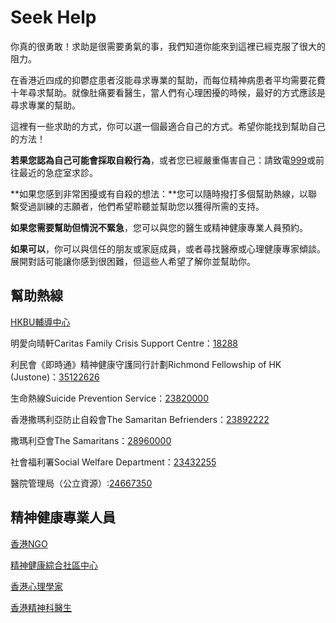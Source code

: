 # Seek Help

你真的很勇敢！求助是很需要勇氣的事，我們知道你能來到這裡已經克服了很大的阻力。

在香港近四成的抑鬱症患者沒能尋求專業的幫助，而每位精神病患者平均需要花費十年尋求幫助。就像肚痛要看醫生，當人們有心理困擾的時候，最好的方式應該是尋求專業的幫助。

這裡有一些求助的方式，你可以選一個最適合自己的方式。希望你能找到幫助自己的方法！

**若果您認為自己可能會採取自殺行為**，或者您已經嚴重傷害自己：請致電[999](tel:999)或前往最近的急症室求診。

**如果您感到非常困擾或有自殺的想法：**您可以隨時撥打多個幫助熱線，以聯繫受過訓練的志願者，他們希望聆聽並幫助您以獲得所需的支持。 

**如果您需要幫助但情況不緊急**，您可以與您的醫生或精神健康專業人員預約。

**如果可以**，你可以與信任的朋友或家庭成員，或者尋找醫療或心理健康專家傾談。 展開對話可能讓你感到很困難，但這些人希望了解你並幫助你。

## 幫助熱線

[HKBU輔導中心](https://sa.hkbu.edu.hk/cdc/tc)

明愛向晴軒Caritas Family Crisis Support Centre：[18288](tel:18288)

利民會《即時通》精神健康守護同行計劃Richmond Fellowship of HK (Justone)：[35122626](tel:35122626)

生命熱線Suicide Prevention Service：[23820000](tel:23820000)

香港撒瑪利亞防止自殺會The Samaritan Befrienders：[23892222](tel:23892222)

撒瑪利亞會The Samaritans：[28960000](tel:28960000)

社會福利署Social Welfare Department：[23432255](tel:23432255)

醫院管理局（公立資源）:[24667350](tel:24667350)

## 精神健康專業人員

[香港NGO](https://www.mind.org.hk/zh-hant/community-directory/)

[精神健康綜合社區中心](https://www.swd.gov.hk/storage/asset/section/2383/tc/List_of_24_ICCMWs_092022.pdf)

[香港心理學家](https://hkps-dcp.org.hk/images/downloads/CPP%20-%20April%202019.pdf)

[香港精神科醫生](https://www.hkcpsych.org.hk/index.php?option=com_docman&view=docman&Itemid=465&lang=tw)
